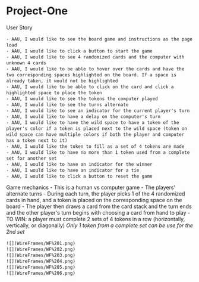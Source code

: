 # Project-One

User Story

    - AAU, I would like to see the board game and instructions as the page load
    - AAU, I would like to click a button to start the game
    - AAU, I would like to see 4 randomized cards and the computer with unknown 4 cards
    - AAU, I would like to be able to hover over the cards and have the two corresponding spaces highlighted on the board. If a space is already taken, it would not be highlighted
    - AAU, I would like to be able to click on the card and click a highlighted space to place the token
    - AAU, I would like to see the tokens the computer played
    - AAU, I would like to see the turns alternate
    - AAU, I would like to see an indicator for the current player's turn
    - AAU, I would like to have a delay on the computer's turn
    - AAU, I would like to have the wild space to have a token of the player's color if a token is placed next to the wild space (token on wild space can have multiple colors if both the player and computer has a token next to it)
    - AAU, I would like the token to fill as a set of 4 tokens are made
    - AAU, I would like to have no more than 1 token used from a complete set for another set
    - AAU, I would like to have an indicator for the winner
    - AAU, I would like to have an indicator for a tie
    - AAU, I would like to click a button to reset the game
     
Game mechanics
    - This is a human vs computer game
    - The players' alternate turns
    - During each turn, the player picks 1 of the 4 randomized cards in hand, and a token is placed on the corresponding space on the board
    - The player then draws a card from the card stack and the turn ends and the other player's turn begins with choosing a card from hand to play
    - TO WIN: a player must complete 2 sets of 4 tokens in a row (horizontally, vertically, or diagonally) *Only 1 token from a complete set can be use for the 2nd set*


    ![](WireFrames/WF%201.png)
    ![](WireFrames/WF%202.png)
    ![](WireFrames/WF%203.png)
    ![](WireFrames/WF%204.png)
    ![](WireFrames/WF%205.png)
    ![](WireFrames/WF%206.png)